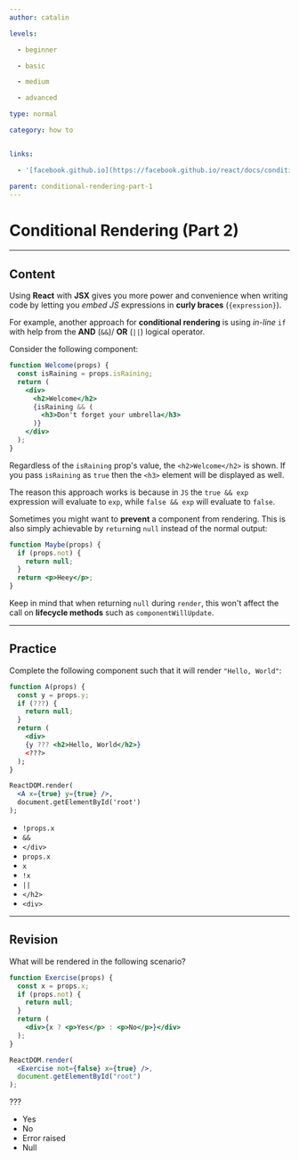 ```yaml
---
author: catalin

levels:

  - beginner

  - basic

  - medium

  - advanced

type: normal

category: how to


links:

  - '[facebook.github.io](https://facebook.github.io/react/docs/conditional-rendering.html){website}'

parent: conditional-rendering-part-1
---
```


# Conditional Rendering (Part 2)

---

## Content

Using **React** with **JSX** gives you more power and convenience when writing code by letting you _embed JS_ expressions in **curly braces** (`{expression}`).

For example, another approach for **conditional rendering** is using _in-line_ `if` with help from the **AND** (`&&`)/ **OR** (`||`) logical operator.

Consider the following component:

```jsx
function Welcome(props) {
  const isRaining = props.isRaining;
  return (
    <div>
      <h2>Welcome</h2>
      {isRaining && (
        <h3>Don't forget your umbrella</h3>
      )}
    </div>
  );
}
```

Regardless of the `isRaining` prop's value, the `<h2>Welcome</h2>` is shown. If you pass `isRaining` as `true` then the `<h3>` element will be displayed as well.

The reason this approach works is because in `JS` the `true && exp` expression will evaluate to `exp`, while `false && exp` will evaluate to `false`.

Sometimes you might want to **prevent** a component from rendering. This is also simply achievable by `return`ing `null` instead of the normal output:

```jsx
function Maybe(props) {
  if (props.not) {
    return null;
  }
  return <p>Heey</p>;
}
```

Keep in mind that when returning `null` during `render`, this won't affect the call on **lifecycle methods** such as `componentWillUpdate`.

---

## Practice

Complete the following component such that it will render `"Hello, World"`:

```jsx
function A(props) {
  const y = props.y;
  if (???) {
    return null;
  }
  return (
    <div>
    {y ??? <h2>Hello, World</h2>}
    <???>
  );
}

ReactDOM.render(
  <A x={true} y={true} />,
  document.getElementById('root')
);
```

- `!props.x`
- `&&`
- `</div>`
- `props.x`
- `x`
- `!x`
- `||`
- `</h2>`
- `<div>`

---

## Revision

What will be rendered in the following scenario?

```jsx
function Exercise(props) {
  const x = props.x;
  if (props.not) {
    return null;
  }
  return (
    <div>{x ? <p>Yes</p> : <p>No</p>}</div>
  );
}

ReactDOM.render(
  <Exercise not={false} x={true} />,
  document.getElementById("root")
);
```

???

- Yes
- No
- Error raised
- Null
